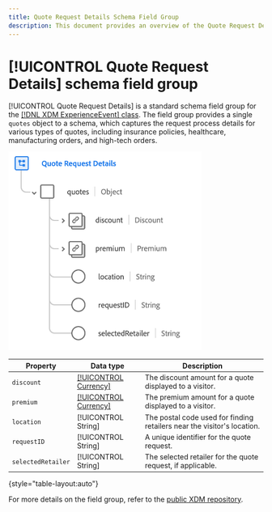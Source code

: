 ```yaml
---
title: Quote Request Details Schema Field Group
description: This document provides an overview of the Quote Request Details schema field group.
---
```

# [!UICONTROL Quote Request Details] schema field group

[!UICONTROL Quote Request Details] is a standard schema field group for the [[!DNL XDM ExperienceEvent] class](../../classes/experienceevent.md). The field group provides a single `quotes` object to a schema, which captures the request process details for various types of quotes, including insurance policies, healthcare, manufacturing orders, and high-tech orders.

![](../../images/field-groups/quote-request-details.png)

| Property | Data type | Description |
| --- | --- | --- |
| `discount` | [[!UICONTROL Currency]](../../data-types/currency.md) | The discount amount for a quote displayed to a visitor. |
| `premium` | [[!UICONTROL Currency]](../../data-types/currency.md) | The premium amount for a quote displayed to a visitor. |
| `location` | [!UICONTROL String] | The postal code used for finding retailers near the visitor's location. |
| `requestID` | [!UICONTROL String] | A unique identifier for the quote request. |
| `selectedRetailer` | [!UICONTROL String] | The selected retailer for the quote request, if applicable. |

{style="table-layout:auto"}

For more details on the field group, refer to the [public XDM repository](https://github.com/adobe/xdm/blob/master/docs/reference/fieldgroups/experience-event/experienceevent-quote-request-details.schema.json).
